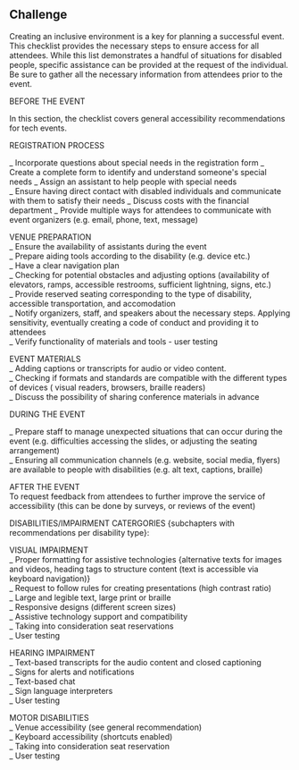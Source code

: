 ## Challenge

Creating an inclusive environment is a key for planning a successful event. This checklist provides the necessary steps to ensure access for all attendees. While this list demonstrates a handful of situations for disabled people, specific assistance can be provided at the request of the individual. Be sure to gather all the necessary information from attendees prior to the event.

BEFORE THE EVENT

In this section, the checklist covers general accessibility recommendations for tech events.  


REGISTRATION PROCESS 

_ Incorporate questions about special needs in the registration form
_ Create a complete form to identify and understand someone's special needs 
_ Assign an assistant to help people with special needs  
_ Ensure having direct contact with disabled individuals and communicate with them to satisfy their needs
_ Discuss costs with the financial department
_ Provide multiple ways for attendees to communicate with event organizers (e.g. email, phone, text, message)  


VENUE PREPARATION  
_ Ensure the availability of assistants during the event   
_ Prepare aiding tools according to the disability (e.g. device etc.)  
_ Have a clear navigation plan  
_ Checking for potential obstacles and adjusting options (availability of elevators, ramps, accessible restrooms, sufficient lightning, signs, etc.)  
_ Provide reserved seating corresponding to the type of disability, accessible transportation, and accomodation  
_ Notify organizers, staff, and speakers about the necessary steps. Applying sensitivity, eventually creating a code of conduct and providing it to attendees  
_ Verify functionality of materials and tools - user testing  


EVENT MATERIALS   
_ Adding captions or transcripts for audio or video content.  
_ Checking if formats and standards are compatible with the different types of devices ( visual readers, browsers, braille readers)  
_ Discuss the possibility of sharing conference materials in advance  
  


DURING THE EVENT

_ Prepare staff to manage unexpected situations that can occur during the event (e.g. difficulties accessing the slides, or adjusting the seating arrangement)  
_ Ensuring all communication channels (e.g. website, social media, flyers) are available to people with disabilities (e.g. alt text, captions, braille)  

AFTER THE EVENT  
To request feedback from attendees to further improve the service of accessibility (this can be done by surveys, or reviews of the event)  

DISABILITIES/IMPAIRMENT CATERGORIES {subchapters with recommendations per disability type}:  

VISUAL IMPAIRMENT   
_ Proper formatting for assistive technologies {alternative texts for images and videos, heading tags to structure content (text is accessible via keyboard navigation)}  
_ Request to follow rules for creating presentations (high contrast ratio)  
_ Large and legible text, large print or braille  
_ Responsive designs (different screen sizes)  
_ Assistive technology support and compatibility  
_ Taking into consideration seat reservations  
_ User testing  

HEARING IMPAIRMENT  
_ Text-based transcripts for the audio content and closed captioning  
_ Signs for alerts and notifications  
_ Text-based chat  
_ Sign language interpreters  
_ User testing  

MOTOR DISABILITIES   
_ Venue accessibility (see general recommendation)  
_ Keyboard accessibility (shortcuts enabled)  
_ Taking into consideration seat reservation  
_ User testing  


